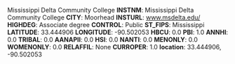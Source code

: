 
Mississippi Delta Community College
**INSTNM**: Mississippi Delta Community College 
**CITY**: Moorhead 
**INSTURL**: www.msdelta.edu/ 
**HIGHDEG**: Associate degree 
**CONTROL**: Public 
**ST_FIPS**: Mississippi 
**LATITUDE**: 33.444906 
**LONGITUDE**: -90.502053 
**HBCU**: 0.0 
**PBI**: 1.0 
**ANNHI**: 0.0 
**TRIBAL**: 0.0 
**AANAPII**: 0.0 
**HSI**: 0.0 
**NANTI**: 0.0 
**MENONLY**: 0.0 
**WOMENONLY**: 0.0 
**RELAFFIL**: None 
**CURROPER**: 1.0 
**location**: 33.444906, -90.502053 